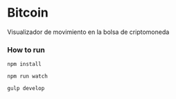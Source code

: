 # Bitcoin

Visualizador de movimiento en la bolsa de criptomoneda

### How to run
```
npm install

npm run watch

gulp develop

```
